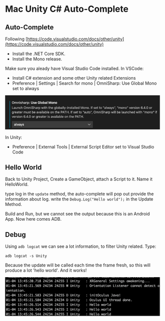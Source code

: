 # Mac Unity C# Auto-Complete

## Auto-Complete

Following [https://code.visualstudio.com/docs/other/unity](https://code.visualstudio.com/docs/other/unity)

- Install the .NET Core SDK.
- Install the Mono release.


Make sure you aleady have Visual Studio Code installed. In VSCode:

- Install C# extension and some other Unity related Extensions
- Preference | Settings | Search for mono | OmniSharp: Use Global Mono set to always

![](images/mono_settings.png)

In Unity:

- Preference | External Tools | External Script Editor set to Visual Studio Code


## Hello World

Back to Unity Project, Create a GameObject, attach a Script to it. Name it HelloWorld.

type log in the `update` method, the auto-complete will pop out provide the information about log. write the `Debug.Log("Hello world");` in the Update Method.


Build and Run, but we cannot see the output because this is an Android App. Now here comes ADB.

## Debug

Using `adb logcat` we can see a lot information, to filter Unity related. Type:

```
adb logcat -s Unity
```


Because the update will be called each time the frame fresh, so this will produce a lot 'hello world'. And it works!


![](images/debug.png)





